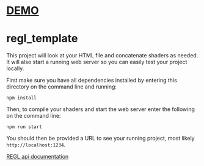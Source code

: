 
# [DEMO](https://cvkittler.github.io/index.html)


# regl_template

This project will look at your HTML file and concatenate shaders as needed. It will also start a running web server so you can easily test your project locally.

First make sure you have all dependencies installed by entering this directory on the command line and running:

`npm install`

Then, to compile your shaders and start the web server enter the following on the command line:

`npm run start`

You should then be provided a URL to see your running project, most likely `http://localhost:1234`.

[REGL api documentation](http://regl.party/api#context)



